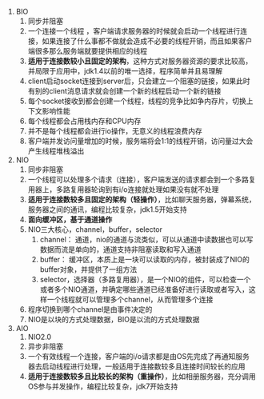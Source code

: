 1. BIO
	1. 同步并阻塞
	2. 一个连接一个线程 ，客户端请求服务器的时候就会启动一个线程进行连接，如果连接了什么事都不做就会造成不必要的线程开销，而且如果客户端很多那么服务端就要提供相应的线程
	3. **适用于连接数较小且固定的架构**，这种方式对服务器资源的要求比较高，并局限于应用中，jdk1.4以前的唯一选择，程序简单并且易理解
	4. client启动socket连接到server后，只会建立一个阻塞的链接，如果此时有别的client消息请求就会创建一个新的线程启动一个新的链接
	5. 每个socket接收到都会创建一个线程，线程的竞争比如争内存片，切换上下文影响性能
	6. 每个线程都会占用栈内存和CPU内存
	7. 并不是每个线程都会进行io操作，无意义的线程浪费内存
	8. 客户端并发访问量增加的时候，服务端将会1:1的线程开销，访问量过大会产生线程堆栈溢出
2. NIO
	1. 同步非阻塞
	2. 一个线程可以处理多个请求（连接），客户端发送的请求都会到一个多路复用器上，多路复用器轮询到有i/o连接就处理如果没有就不处理
	3. **适用于连接数较多且固定的架构（轻操作）**，比如聊天服务器，弹幕系统，服务器之间的通讯，编程比较复杂，jdk1.5开始支持
	4. **面向缓冲区，基于通道操作**
	5. NIO三大核心，channel，buffer，selector
		1. channel： 通道，nio的通道与流类似，可以从通道中读数据也可以写数据而流是单向的，通道支持非阻塞读取和写入通道
		2. buffer： 缓冲区，本质上是一块可以读取的内存，被封装成了NIO的buffer对象，并提供了一组方法
		3. selector，选择器（多路复用器），是一个NIO的组件，可以检查一个或者多个NIO通道，并确定哪些通道已经准备好进行读取或者写入，这样一个线程就可以管理多个channel，从而管理多个连接
	6. 程序切换到哪个channel是由事件决定的
	7. NIO是以块的方式处理数据，BIO是以流的方式处理数据
3. AIO
	1. NIO2.0
	2. 异步非阻塞
	3. 一个有效线程一个连接，客户端的i/o请求都是由OS先完成了再通知服务器去启动线程进行处理，一般适用于连接数较多且连接时间较长的应用
	4. **适用于连接数较多且比较长的架构（重操作）**，比如相册服务器，充分调用OS参与并发操作，编程比较复杂，jdk7开始支持